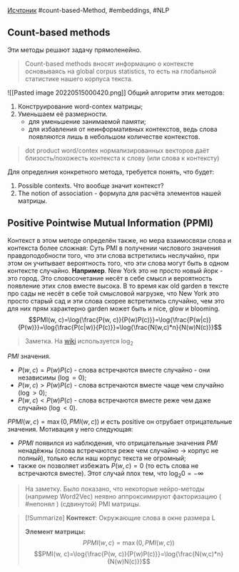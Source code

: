 [Исчтоник](https://en.wikipedia.org/wiki/Pointwise_mutual_information)
#count-based-Method, #embeddings, #NLP

## Count-based methods
Эти методы решают задачу прямоленейно. 
>Count-based methods вносят информацию о контексте основываясь на global corpus statistics, то есть на глобальной статистике нашего корпуса текста.

![[Pasted image 20220515000420.png]]
Общий алгоритм этих методов:
1. Конструирование word-contex матрицы;
2. Уменьшаем её размерности.
	* для уменьшение занимаемой памяти;
	* для избавления от неинформативных контекстов, ведь слова появляются лишь в небольшом количестве контекстов. 

>dot product word/contex нормализированных векторов даёт близость/похожесть контекста к слову (или слова к контексту)

Для определния конкретного метода, требуется понять, что будет:
1. Possible contexts. Что вообще значит контекст? 
2. The notion of association - формула для расчёта элементов нашей матрицы.

## Positive Pointwise Mutual Information (PPMI)
Контекст в этом методе определён также, но мера взаимосвязи слова и контекста более сложная: 
Суть PMI в получении числового значения правдоподобности того, что эти слова встретились неслучайно, при этом он учитывает вероятность того, что эти слова могут быть в одном контексте случайно.
**Например**. New York это не просто новый йорк - это город. Это словосочетание несёт в себе смысл и вероятность появление этих слов вместе высока. В то время как old garden в тексте про сады не несёт в себе той смысловой нагрузке, что New York это просто старый сад и эти слова скорее встретились случайно, чем это для них прям характерно garden может быть и nice, glow и blooming.
$$PMI(w, c)=\log{\frac{P(w, c)}{P(w)P(c)}}=\log{\frac{P(w|c)}{P(w)}}=\log{\frac{P(c|w)}{P(c)}}=\log{\frac{N(w,c)*n}{N(w)N(c)}}$$
>Заметка. На [wiki](https://en.wikipedia.org/wiki/Pointwise_mutual_information) используется $\log_2$

$PMI$ значения.
- $P(w, c)=P(w)P(c)$ - слова встречаются вместе случайно - они независимы ($\log=0$);
- $P(w, c)>P(w)P(c)$ - слова встречаются вместе чаще чем случайно ($\log>0$);
- $P(w, c)<P(w)P(c)$ - слова встречаются вместе реже чем даже случайно ($\log<0$).

$PPMI(w, c)=\max(0, PMI(w, c))$ и есть positive он отрубает отрицательные значения. Мотивация у него следующая:
- $PPMI$ появился из наблюдения, что отрицательные значения $PMI$ ненадёжны (слова встречаются реже чем случайно -> корпус не полный), только если наш корпус текста не огромный;
- также он позволяет избежать $P(w, c)=0$ (то есть слова не встречаются вместе). Этот случай плох тем, что $\log_2{0}=-\infty$

>На заметку. Было показано, что некоторые нейро-методы (например Word2Vec) неявно аппроксимируют факторизацию ( #непонял ) (сдвинутой) PMI матрицы. 

>[!Summarize]
>**Контекст**:
>Окружающие слова в окне размера L
>
> **Элемент матрицы:**
> $$PPMI(w, c)=\max(0, PMI(w, c))$$
> $$PMI(w, c)=\log{\frac{P(w, c)}{P(w)P(c)}}=\log{\frac{N(w,c)*n}{N(w)N(c)}}$$

